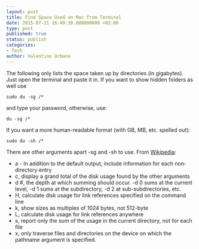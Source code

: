 ```yaml
---
layout: post
title: Find Space Used on Mac from Terminal
date: 2015-07-21 16:49:38.000000000 +02:00
type: post
published: true
status: publish
categories:
- Tech
author: Valentino Urbano 
---
```


The following only lists the space taken up by directories (in gigabytes). Just open the terminal and paste it in. If you want to show hidden folders as well use

    sudo du -sg /*

and type your password, otherwise, use:

    du -sg /*

If you want a more human-readable format (with GB, MB, etc. spelled out):

    sudo du -sh /*

There are other arguments apart -sg and -sh to use. From [Wikipedia][0]:

* a - In addition to the default output, include information for each non-directory entry
* c, display a grand total of the disk usage found by the other arguments
* d \#, the depth at which summing should occur. -d 0 sums at the current level, -d 1 sums at the subdirectory, -d 2 at sub-subdirectories, etc.
* H, calculate disk usage for link references specified on the command line
* k, show sizes as multiples of 1024 bytes, not 512-byte
* L, calculate disk usage for link references anywhere
* s, report only the sum of the usage in the current directory, not for each file
* x, only traverse files and directories on the device on which the pathname argument is specified.


[0]: https://en.wikipedia.org/wiki/Du_(Unix)